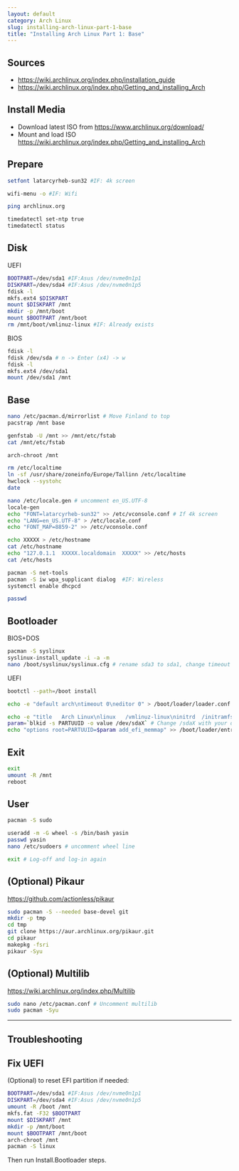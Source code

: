 ```yaml
---
layout: default
category: Arch Linux
slug: installing-arch-linux-part-1-base
title: "Installing Arch Linux Part 1: Base"
---
```



## Sources

- <https://wiki.archlinux.org/index.php/installation_guide>
- <https://wiki.archlinux.org/index.php/Getting_and_installing_Arch>

## Install Media

- Download latest ISO from <https://www.archlinux.org/download/>
- Mount and load ISO <https://wiki.archlinux.org/index.php/Getting_and_installing_Arch>

## Prepare

```sh
setfont latarcyrheb-sun32 #IF: 4k screen

wifi-menu -o #IF: Wifi

ping archlinux.org

timedatectl set-ntp true
timedatectl status
```

## Disk

UEFI

```sh
BOOTPART=/dev/sda1 #IF:Asus /dev/nvme0n1p1
DISKPART=/dev/sda4 #IF:Asus /dev/nvme0n1p5
fdisk -l
mkfs.ext4 $DISKPART
mount $DISKPART /mnt
mkdir -p /mnt/boot
mount $BOOTPART /mnt/boot
rm /mnt/boot/vmlinuz-linux #IF: Already exists
```

BIOS

```sh
fdisk -l
fdisk /dev/sda # n -> Enter (x4) -> w
fdisk -l
mkfs.ext4 /dev/sda1
mount /dev/sda1 /mnt
```

## Base

```sh
nano /etc/pacman.d/mirrorlist # Move Finland to top
pacstrap /mnt base

genfstab -U /mnt >> /mnt/etc/fstab
cat /mnt/etc/fstab

arch-chroot /mnt

rm /etc/localtime
ln -sf /usr/share/zoneinfo/Europe/Tallinn /etc/localtime
hwclock --systohc
date

nano /etc/locale.gen # uncomment en_US.UTF-8
locale-gen
echo "FONT=latarcyrheb-sun32" >> /etc/vconsole.conf # If 4k screen
echo "LANG=en_US.UTF-8" > /etc/locale.conf
echo "FONT_MAP=8859-2" >> /etc/vconsole.conf

echo XXXXX > /etc/hostname
cat /etc/hostname
echo "127.0.1.1  XXXXX.localdomain  XXXXX" >> /etc/hosts
cat /etc/hosts

pacman -S net-tools
pacman -S iw wpa_supplicant dialog  #IF: Wireless
systemctl enable dhcpcd

passwd
```

## Bootloader

BIOS+DOS

```sh
pacman -S syslinux
syslinux-install_update -i -a -m
nano /boot/syslinux/syslinux.cfg # rename sda3 to sda1, change timeout duration
```

UEFI

```sh
bootctl --path=/boot install

echo -e "default arch\ntimeout 0\neditor 0" > /boot/loader/loader.conf

echo -e "title   Arch Linux\nlinux   /vmlinuz-linux\ninitrd  /initramfs-linux.img" > /boot/loader/entries/arch.conf
param=`blkid -s PARTUUID -o value /dev/sdaX` # Change /sdaX with your drive
echo "options root=PARTUUID=$param add_efi_memmap" >> /boot/loader/entries/arch.conf
```

## Exit
```sh
exit
umount -R /mnt
reboot
```

## User
```sh
pacman -S sudo

useradd -m -G wheel -s /bin/bash yasin
passwd yasin
nano /etc/sudoers # uncomment wheel line

exit # Log-off and log-in again
```

## (Optional) Pikaur
<https://github.com/actionless/pikaur>
```sh
sudo pacman -S --needed base-devel git
mkdir -p tmp
cd tmp
git clone https://aur.archlinux.org/pikaur.git
cd pikaur
makepkg -fsri
pikaur -Syu
```

## (Optional) Multilib
<https://wiki.archlinux.org/index.php/Multilib>
```sh
sudo nano /etc/pacman.conf # Uncomment multilib
sudo pacman -Syu
```

***

## Troubleshooting

## Fix UEFI

(Optional) to reset EFI partition if needed:
```sh
BOOTPART=/dev/sda1 #IF:Asus /dev/nvme0n1p1
DISKPART=/dev/sda4 #IF:Asus /dev/nvme0n1p5
umount -R /boot /mnt
mkfs.fat -F32 $BOOTPART
mount $DISKPART /mnt
mkdir -p /mnt/boot
mount $BOOTPART /mnt/boot
arch-chroot /mnt
pacman -S linux
```
Then run Install.Bootloader steps.
